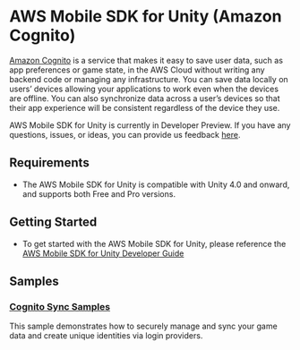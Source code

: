 # AWS Mobile SDK for Unity (Amazon Cognito)

[Amazon Cognito](http://aws.amazon.com/cognito/) is a service that makes it easy to save user data, such as app preferences or game state, in the AWS Cloud without writing any backend code or managing any infrastructure. You can save data locally on users’ devices allowing your applications to work even when the devices are offline. You can also synchronize data across a user’s devices so that their app experience will be consistent regardless of the device they use.

AWS Mobile SDK for Unity is currently in Developer Preview. If you have any questions, issues, or ideas, you can provide us feedback [here](https://github.com/aws/amazon-cognito-unity/issues).

## Requirements

* The AWS Mobile SDK for Unity is compatible with Unity 4.0 and onward, and supports both Free and Pro versions.


## Getting Started

* To get started with the AWS Mobile SDK for Unity, please reference the [AWS Mobile SDK for Unity Developer Guide](http://docs.aws.amazon.com/mobile/sdkforunity/developerguide)

## Samples

### [Cognito Sync Samples](https://github.com/awslabs/aws-sdk-unity-samples)

This sample demonstrates how to securely manage and sync your game data and create unique identities via login providers.


